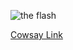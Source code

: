 ![the flash](https://user-images.githubusercontent.com/90430191/160299244-35539308-d09d-447c-84d8-0c43debea6fd.png)


[Cowsay Link](https://github.com/piuccio/cowsay)
